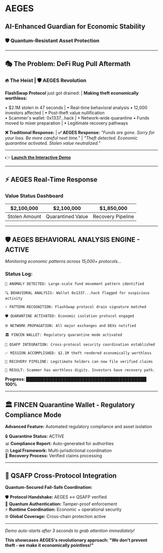 # AEGES
## AI-Enhanced Guardian for Economic Stability
### 🛡️ Quantum-Resistant Asset Protection

---

## 🎭 The Problem: DeFi Rug Pull Aftermath

### 🔥 The Heist | 🛡️ AEGES Revolution
**FlashSwap Protocol** just got drained: | **Making theft economically worthless:**

• $2.1M stolen in 47 seconds | • Real-time behavioral analysis
• 12,000 investors affected | • Post-theft value nullification  
• Scammer's wallet: 0x1337...hack | • Network-wide quarantine
• Funds moved to mixer preparation | • Legitimate recovery pathways

**❌ Traditional Response:** | **✅ AEGES Response:**
*"Funds are gone. Sorry for your loss. Be more careful next time."* | *"Theft detected. Economic quarantine activated. Stolen value neutralized."*

---

👉 **[Launch the Interactive Demo](https://getAEGES.ORG)**

---

## ⚡ AEGES Real-Time Response

### Value Status Dashboard
| **$2,100,000** | **$2,100,000** | **$1,850,000** |
|----------------|-----------------|-----------------|
| Stolen Amount  | Quarantined Value | Recovery Pipeline |

---

## 🛡️ AEGES BEHAVIORAL ANALYSIS ENGINE - ACTIVE
*Monitoring economic patterns across 15,000+ protocols...*

### Status Log:
```
🚨 ANOMALY DETECTED: Large-scale fund movement pattern identified

🔍 BEHAVIORAL ANALYSIS: Wallet 0x1337...hack flagged for suspicious activity

⚡ PATTERN RECOGNITION: FlashSwap protocol drain signature matched

🛡️ QUARANTINE ACTIVATED: Economic isolation protocol engaged

🌐 NETWORK PROPAGATION: All major exchanges and DEXs notified

🏛️ FINCEN WALLET: Regulatory quarantine mode activated

🔮 QSAFP INTEGRATION: Cross-protocol security coordination established

✅ MISSION ACCOMPLISHED: $2.1M theft rendered economically worthless

🔄 RECOVERY PIPELINE: Legitimate holders can now file verified claims

🎯 RESULT: Scammer has worthless digits. Investors have recovery path.
```

**Progress: ████████████████████████████████████████ 100%**

---

## 🏛️ FINCEN Quarantine Wallet - Regulatory Compliance Mode

**Advanced Feature:** Automated regulatory compliance and asset isolation

🔒 **Quarantine Status:** ACTIVE  
📊 **Compliance Report:** Auto-generated for authorities  
⚖️ **Legal Framework:** Multi-jurisdictional coordination  
🔄 **Recovery Process:** Verified claims processing  

---

## 🔮 QSAFP Cross-Protocol Integration

**Quantum-Secured Fail-Safe Coordination:**

🛡️ **Protocol Handshake:** AEGES ↔ QSAFP verified  
🔐 **Quantum Authentication:** Tamper-proof enforcement  
⚡ **Runtime Coordination:** Economic + operational security  
🌐 **Global Coverage:** Cross-chain protection active  

---

*Demo auto-starts after 3 seconds to grab attention immediately!*

**This showcases AEGES's revolutionary approach: "We don't prevent theft - we make it economically pointless!"**
